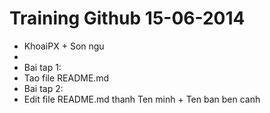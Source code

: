 Training Github 15-06-2014
============================

+ KhoaiPX + Son ngu
+
+ Bai tap 1:
+ Tao file README.md
+ Bai tap 2:
+ Edit file README.md thanh Ten minh + Ten ban ben canh
